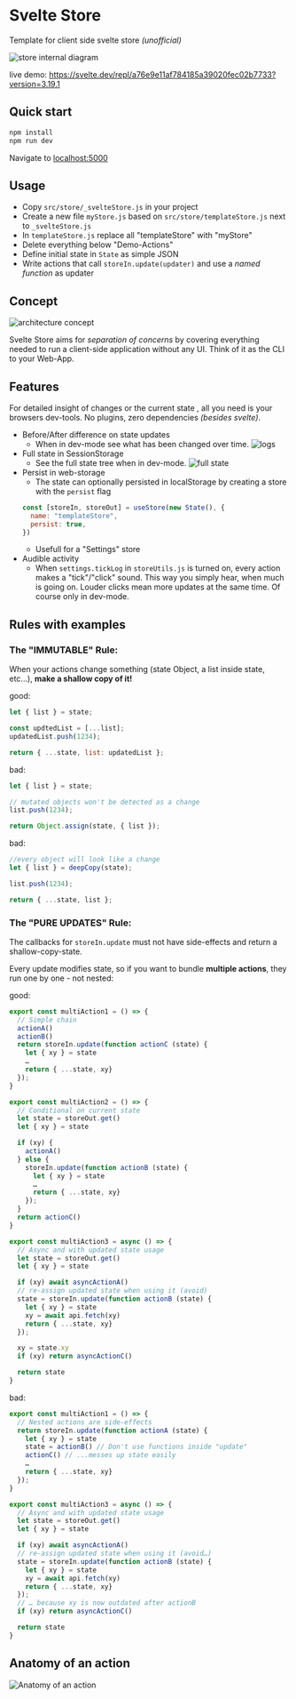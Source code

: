 # Svelte Store

Template for client side svelte store _(unofficial)_

![store internal diagram](./docs/Svelte%20Store.png)

live demo: https://svelte.dev/repl/a76e9e11af784185a39020fec02b7733?version=3.19.1

## Quick start

```bash
npm install
npm run dev
```

Navigate to [localhost:5000](http://localhost:5000)

## Usage

- Copy `src/store/_svelteStore.js` in your project
- Create a new file `myStore.js` based on `src/store/templateStore.js` next to `_svelteStore.js`
- In `templateStore.js` replace all "templateStore" with "myStore"
- Delete everything below "Demo-Actions"
- Define initial state in `State` as simple JSON
- Write actions that call `storeIn.update(updater)` and use a _named function_ as updater

## Concept

![architecture concept](./docs/Svelte%20Store%20Architecture%20Concept.png)

Svelte Store aims for *separation of concerns* by covering everything needed to run a client-side application without any UI. Think of it as the CLI to your Web-App.

## Features

For detailed insight of changes or the current state , all you need is your browsers dev-tools. No plugins, zero dependencies _(besides svelte)_.

- Before/After difference on state updates
  - When in dev-mode see what has been changed over time.
  ![logs](./docs/logs.png)
- Full state in SessionStorage  
  - See the full state tree when in dev-mode.
  ![full state](./docs/full-state.png)
- Persist in web-storage
  - The state can optionally persisted in localStorage by creating a store with the `persist` flag
  ```js
  const [storeIn, storeOut] = useStore(new State(), {
    name: "templateStore",
    persist: true,
  })
  ```
  - Usefull for a "Settings" store
- Audible activity
  - When `settings.tickLog` in `storeUtils.js` is turned on, every action makes a "tick"/"click" sound. This way you simply hear, when much is going on. Louder clicks mean more updates at the same time. Of course only in dev-mode.

## Rules with examples

### The "IMMUTABLE" Rule:

When your actions change something (state Object, a list inside state, etc...), **make a shallow copy of it!**

good:

```javascript
let { list } = state;

const updtedList = [...list];
updatedList.push(1234);

return { ...state, list: updatedList };
```

bad:

```javascript
let { list } = state;

// mutated objects won't be detected as a change
list.push(1234);

return Object.assign(state, { list });
```

bad:

```javascript
//every object will look like a change
let { list } = deepCopy(state);

list.push(1234);

return { ...state, list };
```

### The "PURE UPDATES" Rule:

The callbacks for `storeIn.update` must not have side-effects and return a shallow-copy-state.

Every update modifies state, so if you want to bundle **multiple actions**, they run one by one - not nested:

good:

```javascript
export const multiAction1 = () => {
  // Simple chain
  actionA()
  actionB()
  return storeIn.update(function actionC (state) {
    let { xy } = state
    …
    return { ...state, xy}
  });
}

export const multiAction2 = () => {
  // Conditional on current state
  let state = storeOut.get()
  let { xy } = state

  if (xy) {
    actionA()
  } else {
    storeIn.update(function actionB (state) {
      let { xy } = state
      …
      return { ...state, xy}
    });
  }
  return actionC()
}

export const multiAction3 = async () => {
  // Async and with updated state usage
  let state = storeOut.get()
  let { xy } = state

  if (xy) await asyncActionA()
  // re-assign updated state when using it (avoid)
  state = storeIn.update(function actionB (state) {
    let { xy } = state
    xy = await api.fetch(xy)
    return { ...state, xy}
  });

  xy = state.xy
  if (xy) return asyncActionC()

  return state
}
```

bad:

```javascript
export const multiAction1 = () => {
  // Nested actions are side-effects
  return storeIn.update(function actionA (state) {
    let { xy } = state
    state = actionB() // Don't use functions inside "update"
    actionC() // ...messes up state easily
    …
    return { ...state, xy}
  });
}

export const multiAction3 = async () => {
  // Async and with updated state usage
  let state = storeOut.get()
  let { xy } = state

  if (xy) await asyncActionA()
  // re-assign updated state when using it (avoid…)
  state = storeIn.update(function actionB (state) {
    let { xy } = state
    xy = await api.fetch(xy)
    return { ...state, xy}
  });
  // … because xy is now outdated after actionB
  if (xy) return asyncActionC()

  return state
}
```

## Anatomy of an action

![Anatomy of an action](./docs/Svelte%20Store%20Action%20Anatomy.png)

